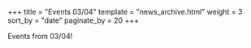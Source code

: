 +++
title = "Events 03/04"
template = "news_archive.html"
weight = 3
sort_by = "date"
paginate_by = 20
+++

Events from 03/04!
